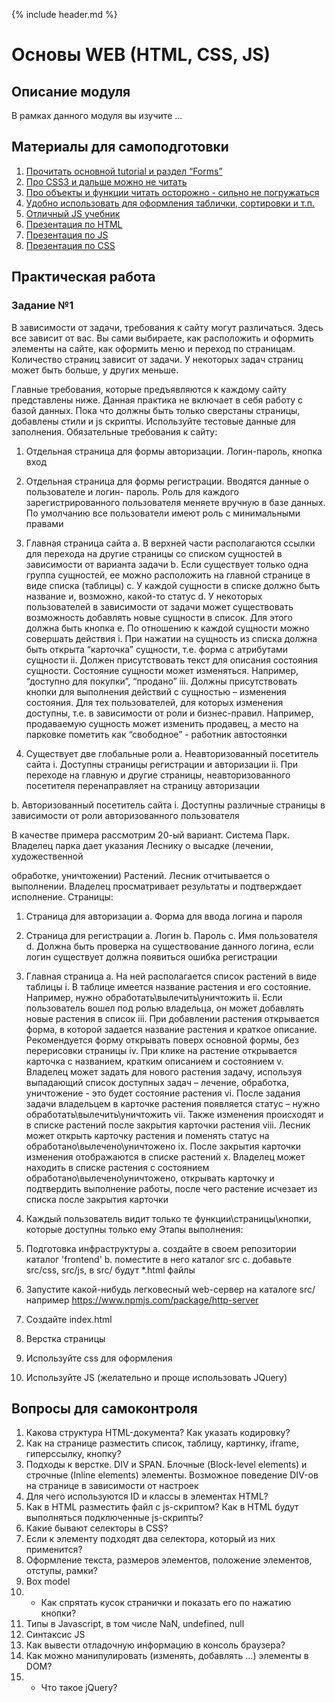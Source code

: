 {% include header.md %}

Основы WEB (HTML, CSS, JS)
====================

Описание модуля
---------------------
В рамках данного модуля вы изучите ...

Материалы для самоподготовки
---------------------
1. [Прочитать основной tutorial и раздел “Forms”](http://www.w3schools.com/html)
2. [Про CSS3 и дальше можно не читать](http://www.w3schools.com/css)
3. [Про объекты и функции читать осторожно - сильно не погружаться](http://www.w3schools.com/js)
4. [Удобно использовать для оформления таблички, сортировки и т.п.](http://www.w3schools.com/jquery) 
5. [Отличный JS учебник](https://learn.javascript.ru/) 
6. [Презентация по HTML](./presentations/HTML%20Basics.pptx)
7. [Презентация по JS](./presentations/JS%20Core.pptx)
8. [Презентация по CSS](./presentations/CSS%20Basics.pptx)

Практическая работа
---------------------

### Задание №1
В зависимости от задачи, требования к сайту могут различаться.
Здесь все зависит от вас. Вы сами выбираете, как расположить и оформить элементы на сайте, как
оформить меню и переход по страницам.
Количество страниц зависит от задачи. У некоторых задач страниц может быть больше, у других
меньше.

Главные требования, которые предъявляются к каждому сайту представлены ниже.
Данная практика не включает в себя работу с базой данных. Пока что должны быть только
сверстаны страницы, добавлены стили и js скрипты. Используйте тестовые данные для
заполнения.
Обязательные требования к сайту:
1. Отдельная страница для формы авторизации. Логин-пароль, кнопка вход
2. Отдельная страница для формы регистрации. Вводятся данные о пользователе и логин-
пароль. Роль для каждого зарегистрированного пользователя меняете вручную в базе
данных. По умолчанию все пользователи имеют роль с минимальными правами
3. Главная страница сайта
a. В верхней части располагаются ссылки для перехода на другие страницы со списком
сущностей в зависимости от варианта задачи
b. Если существует только одна группа сущностей, ее можно расположить на главной
странице в виде списка (таблицы)
c. У каждой сущности в списке должно быть название и, возможно, какой-то статус
d. У некоторых пользователей в зависимости от задачи может существовать
возможность добавлять новые сущности в список. Для этого должна быть кнопка
e. По отношению к каждой сущности можно совершать действия
i. При нажатии на сущность из списка должна быть открыта “карточка”
сущности, т.е. форма с атрибутами сущности
ii. Должен присутствовать текст для описания состояния сущности. Состояние
сущности может изменяться. Например, “доступно для покупки”, “продано”
iii. Должны присутствовать кнопки для выполнения действий с
сущностью – изменения состояния. Для тех пользователей, для которых
изменения доступны, т.е. в зависимости от роли и бизнес-правил. Например,
продаваемую сущность может изменить продавец, а место на парковке
пометить как “свободное” - работник автостоянки

4. Существует две глобальные роли
a. Неавторизованный посетитель сайта
i. Доступны страницы регистрации и авторизации
ii. При переходе на главную и другие страницы, неавторизованного посетителя
перенаправляет на страницу авторизации

b. Авторизованный посетитель сайта
i. Доступны различные страницы в зависимости от роли авторизованного
пользователя

В качестве примера рассмотрим 20-ый вариант.
Система Парк. Владелец парка дает указания Леснику о высадке (лечении, художественной

обработке, уничтожении) Растений. Лесник отчитывается о выполнении. Владелец
просматривает результаты и подтверждает исполнение.
Страницы:
1. Страница для авторизации
a. Форма для ввода логина и пароля
2. Страница для регистрации
a. Логин
b. Пароль
c. Имя пользователя
d. Должна быть проверка на существование данного логина, если логин существует
должна появиться ошибка регистрации

3. Главная страница
a. На ней располагается список растений в виде таблицы
i. В таблице имеется название растения и его состояние. Например, нужно
обработать\вылечить\уничтожить
ii. Если пользователь вошел под ролью владельца, он может добавлять новые
растения в список
iii. При добавлении растения открывается форма, в которой задается
название растения и краткое описание. Рекомендуется форму открывать
поверх основной формы, без перерисовки страницы
iv. При клике на растение открывается карточка с названием, кратким
описанием и состоянием
v. Владелец может задать для нового растения задачу, используя выпадающий
список доступных задач – лечение, обработка, уничтожение - это будет
состояние растения
vi. После задания задачи владельцем в карточке растения появляется
статус – нужно обработать\вылечить\уничтожить
vii. Также изменения происходят и в списке растений после закрытия
карточки растения
viii. Лесник может открыть карточку растения и поменять статус на
обработано\вылечено\уничтожено
ix. После закрытия карточки изменения отображаются в списке растений
x. Владелец может находить в списке растения с состоянием
обработано\вылечено\уничтожено, открывать карточку и подтвердить
выполнение работы, после чего растение исчезает из списка после закрытия
карточки

4. Каждый пользователь видит только те функции\страницы\кнопки, которые доступны
только ему
Этапы выполнения:
1. Подготовка инфраструктуры
a. создайте в своем репозитории каталог &#39;frontend&#39;
b. поместите в него каталог src
c. добавьте src/css, src/js, в src/ будут *.html файлы
2. Запустите какой-нибудь легковесный web-сервер на каталоге src/ например
https://www.npmjs.com/package/http-server
3. Создайте index.html
4. Верстка страницы
5. Используйте css для оформления
6. Используйте JS (желательно и проще использовать JQuery)

Вопросы для самоконтроля
---------------------
1. Какова структура HTML-документа? Как указать кодировку?
2. Как на странице разместить список, таблицу, картинку, iframe, гиперссылку, кнопку?
3. Подходы к верстке. DIV и SPAN. Блочные (Block-level elements) и строчные (Inline elements)
элементы. Возможное поведение DIV-ов на странице в зависимости от настроек
4. Для чего используются ID и классы в элементах HTML?
5. Как в HTML разместить файл с js-скриптом? Как в HTML будут выполняться подключенные
js-скрипты?
6. Какие бывают селекторы в CSS?
7. Если к элементу подходят два селектора, который из них применится?
8. Оформление текста, размеров элементов, положение элементов, отступы, рамки?
9. Box model
10. * Как спрятать кусок странички и показать его по нажатию кнопки?
11. Типы в Javascript, в том числе NaN, undefined, null
12. Синтаксис JS
13. Как вывести отладочную информацию в консоль браузера?
14. Как можно манипулировать (изменять, добавлять …) элементы в DOM?
15. * Что такое jQuery?